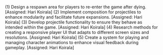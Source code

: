 (1) Design a respawn area for players to re-enter the game after dying. [Assigned: Hari Koirala]
(2) Implement composition for projectiles to enhance modularity and facilitate future expansions. [Assigned: Hari Koirala]
(3) Develop projectile functionality to ensure they behave as intended within the game. [Assigned: Hari Koirala]
(4) Research methods for creating a responsive player UI that adapts to different screen sizes and resolutions. [Assigned: Hari Koirala]
(5) Create a system for playing and managing character animations to enhance visual feedback during gameplay. [Assigned: Hari Koirala]